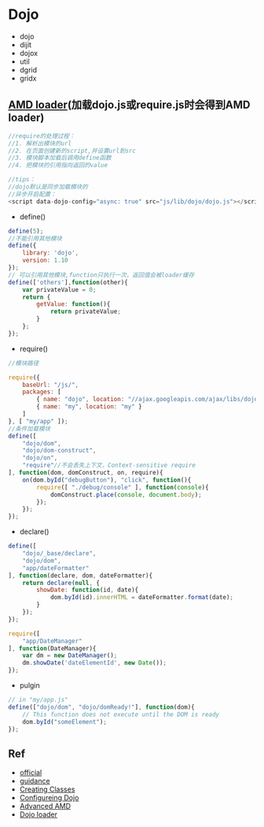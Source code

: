 # Dojo

+ dojo
+ dijit
+ dojox
+ util
+ dgrid
+ gridx

## [AMD loader](https://dojotoolkit.org/documentation/tutorials/1.10/modules/)(加载dojo.js或require.js时会得到AMD loader)

```js
//require的处理过程：
//1. 解析出模块的url
//2. 在页面创建新的script,并设置url到src
//3. 模块脚本加载后调用define函数
//4. 把模块的引用指向返回的value

//tips：
//dojo默认是同步加载模块的
//异步开启配置：
<script data-dojo-config="async: true" src="js/lib/dojo/dojo.js"></script>
```


+ define() 

```js
define(5);
//不能引用其他模块
define({
    library: 'dojo',
    version: 1.10
});
// 可以引用其他模块,function只执行一次，返回值会被loader缓存
define(['others'],function(other){
    var privateValue = 0;
    return {
        getValue: function(){
            return privateValue;
        }
    };
});

```

+ require() 

```js
//模块路径

require({
    baseUrl: "/js/",
    packages: [
        { name: "dojo", location: "//ajax.googleapis.com/ajax/libs/dojo/1.10.4/" },
        { name: "my", location: "my" }
    ]
}, [ "my/app" ]);
//条件加载模块
define([
    "dojo/dom",
    "dojo/dom-construct",
    "dojo/on",
    "require"//不会丢失上下文，Context-sensitive require
], function(dom, domConstruct, on, require){
    on(dom.byId("debugButton"), "click", function(){
        require([ "./debug/console" ], function(console){
            domConstruct.place(console, document.body);
        });
    });
});
```
+ declare()

```js
define([
    "dojo/_base/declare",
    "dojo/dom",
    "app/dateFormatter"
], function(declare, dom, dateFormatter){
    return declare(null, {
        showDate: function(id, date){
            dom.byId(id).innerHTML = dateFormatter.format(date);
        }
    });
});

require([
    "app/DateManager"
], function(DateManager){
    var dm = new DateManager();
    dm.showDate('dateElementId', new Date());
});
```
+ pulgin

```js
// in "my/app.js"
define(["dojo/dom", "dojo/domReady!"], function(dom){
    // This function does not execute until the DOM is ready
    dom.byId("someElement");
});
```

## Ref

+ [official](https://dojotoolkit.org/)
+ [guidance](https://dojotoolkit.org/reference-guide/1.10/)
+ [Creating Classes](https://dojotoolkit.org/documentation/tutorials/1.10/declare/)
+ [Configureing Dojo](https://dojotoolkit.org/documentation/tutorials/1.10/dojo_config/)
+ [Advanced AMD](https://dojotoolkit.org/documentation/tutorials/1.10/modules_advanced/)
+ [Dojo loader](https://dojotoolkit.org/reference-guide/1.10/loader/)
